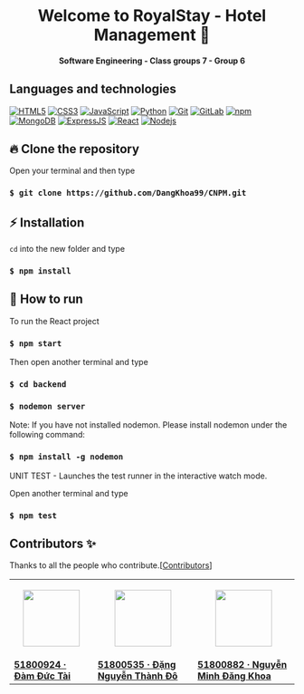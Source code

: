 <div align="center">
  <h1>Welcome to RoyalStay - Hotel Management 👋</h1>
  <h4>Software Engineering - Class groups 7 - Group 6</h4>
</div>


## Languages and technologies
[![HTML5](https://img.shields.io/badge/-HTML5-black?style=flat-square&logo=html5&logoColor=E34F26)](https://developer.mozilla.org/vi/docs/Web/Guide/HTML/HTML5)
[![CSS3](https://img.shields.io/badge/-CSS3-black?style=flat-square&logo=css3&logoColor=1572B6)](https://developer.mozilla.org/vi/docs/Learn/Getting_started_with_the_web/CSS_basics)
[![JavaScript](https://img.shields.io/badge/-JavaScript-black?style=flat-square&logo=javascript)](https://developer.mozilla.org/vi/docs/Learn/Getting_started_with_the_web/JavaScript_basics)
[![Python](https://img.shields.io/badge/-Python-000?&logo=Python)](https://www.python.org/)
[![Git](https://img.shields.io/badge/-Git-black?style=flat-square&logo=git)](https://git-scm.com/)
[![GitLab](https://img.shields.io/badge/-GitLab-black?style=flat-square&logo=gitlab)](https://about.gitlab.com/)
[![npm](https://img.shields.io/badge/-npm-black?style=flat-square&logo=npm)](https://www.npmjs.com/)
[![MongoDB](https://img.shields.io/badge/-MongoDB-black?style=flat-square&logo=mongodb)](https://www.mongodb.com/)
[![ExpressJS](https://img.shields.io/badge/-Express.js-000000?style=flat-square&logo=express&logoColor=white)](https://expressjs.com/)
[![React](https://img.shields.io/badge/-React-black?style=flat-square&logo=react)](https://reactjs.org/)
[![Nodejs](https://img.shields.io/badge/-Nodejs-black?style=flat-square&logo=Node.js)](https://nodejs.org/en/)

## 🔥 Clone the repository

Open your terminal and then type

### `$ git clone https://github.com/DangKhoa99/CNPM.git`

## ⚡ Installation

`cd` into the new folder and type

### `$ npm install`

## 🚀 How to run

To run the React project

### `$ npm start`

Then open another terminal and type

### `$ cd backend`

### `$ nodemon server`

Note: If you have not installed nodemon. Please install nodemon under the following command:

### `$ npm install -g nodemon` 

UNIT TEST - Launches the test runner in the interactive watch mode.

Open another terminal and type

### `$ npm test`


## Contributors ✨

Thanks to all the people who contribute.[<a href="https://github.com/DangKhoa99/CNPM/graphs/contributors">Contributors</a>]

<table>
  <tr>
    <td>
      <p align="center">
        <a href="https://github.com/andydam452"><img src="https://avatars.githubusercontent.com/u/44116015?v=4" width="100px;" alt=""/>
      </p>
    </td>
    <td>
      <p align="center">
        <a href="https://github.com/thanhdo001121"><img src="https://avatars.githubusercontent.com/u/79702984?v=4" width="100px;" alt=""/>
      </p>
    </td>
    <td>
      <p align="center">
        <a href="https://github.com/DangKhoa99"><img src="https://avatars.githubusercontent.com/u/56160839?v=4" width="100px;" alt=""/>
      </p>
    </td>
  </tr>
  <tr>
    <td text-align="center"><a href="https://github.com/andydam452"><b>51800924 · Đàm Đức Tài</b></td>
    <td text-align="center"><a href="https://github.com/thanhdo001121"><b>51800535 · Đặng Nguyễn Thành Đô</b></td>
    <td text-align="center"><a href="https://github.com/DangKhoa99"><b>51800882 · Nguyễn Minh Đăng Khoa</b></td>
  </tr>
</table>
